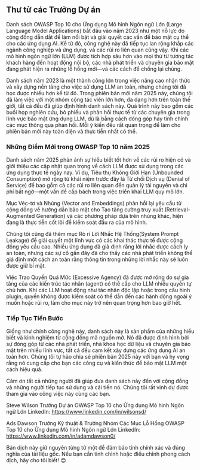 ## Thư từ các Trưởng Dự án

Danh sách OWASP Top 10 cho Ứng dụng Mô hình Ngôn ngữ Lớn (Large Language Model Applications) bắt đầu vào năm 2023 như một nỗ lực do cộng đồng dẫn dắt để làm nổi bật và giải quyết các vấn đề bảo mật cụ thể cho các ứng dụng AI. Kể từ đó, công nghệ này đã tiếp tục lan rộng khắp các ngành công nghiệp và ứng dụng, và các rủi ro liên quan cũng vậy. Khi các mô hình ngôn ngữ lớn (LLM) được tích hợp sâu hơn vào mọi thứ từ tương tác khách hàng đến hoạt động nội bộ, các nhà phát triển và chuyên gia bảo mật đang phát hiện ra những lỗ hổng mới—và các cách để chống lại chúng.

Danh sách năm 2023 là một thành công lớn trong việc nâng cao nhận thức và xây dựng nền tảng cho việc sử dụng LLM an toàn, nhưng chúng tôi đã học được nhiều hơn kể từ đó. Trong phiên bản mới năm 2025 này, chúng tôi đã làm việc với một nhóm cộng tác viên lớn hơn, đa dạng hơn trên toàn thế giới, tất cả đều đã giúp định hình danh sách này. Quá trình này bao gồm các buổi họp nghiên cứu, bỏ phiếu và phản hồi thực tế từ các chuyên gia trong lĩnh vực bảo mật ứng dụng LLM, dù là bằng cách đóng góp hay tinh chỉnh các mục thông qua phản hồi. Mỗi ý kiến đều rất quan trọng để làm cho phiên bản mới này toàn diện và thực tiễn nhất có thể.

### Những Điểm Mới trong OWASP Top 10 năm 2025

Danh sách năm 2025 phản ánh sự hiểu biết tốt hơn về các rủi ro hiện có và giới thiệu các cập nhật quan trọng về cách LLM được sử dụng trong các ứng dụng thực tế ngày nay. Ví dụ, Tiêu thụ Không Giới Hạn (Unbounded Consumption) mở rộng từ khái niệm trước đây là Từ chối Dịch vụ (Denial of Service) để bao gồm cả các rủi ro liên quan đến quản lý tài nguyên và chi phí bất ngờ—một vấn đề cấp bách trong việc triển khai LLM quy mô lớn.

Mục Véc-tơ và Nhúng (Vector and Embeddings) phản hồi lại yêu cầu từ cộng đồng về hướng dẫn bảo mật cho Tạo tăng cường truy xuất (Retrieval-Augmented Generation) và các phương pháp dựa trên nhúng khác, hiện đang là thực tiễn cốt lõi để kiểm soát đầu ra của mô hình.

Chúng tôi cũng đã thêm mục Rò rỉ Lời Nhắc Hệ Thống(System Prompt Leakage) để giải quyết một lĩnh vực có các khai thác thực tế được cộng đồng yêu cầu cao. Nhiều ứng dụng đã giả định rằng lời nhắc được cách ly an toàn, nhưng các sự cố gần đây đã cho thấy các nhà phát triển không thể giả định một cách an toàn rằng thông tin trong những lời nhắc này sẽ luôn được giữ bí mật.

Việc Trao Quyền Quá Mức (Excessive Agency) đã được mở rộng do sự gia tăng của các kiến trúc tác nhân (agent) có thể cấp cho LLM nhiều quyền tự chủ hơn. Khi các LLM hoạt động như tác nhân độc lập hoặc trong cấu hình plugin, quyền không được kiểm soát có thể dẫn đến các hành động ngoài ý muốn hoặc rủi ro, làm cho mục này trở nên quan trọng hơn bao giờ hết.

### Tiếp Tục Tiến Bước

Giống như chính công nghệ này, danh sách này là sản phẩm của những hiểu biết và kinh nghiệm từ cộng đồng mã nguồn mở. Nó đã được định hình bởi sự đóng góp từ các nhà phát triển, nhà khoa học dữ liệu và chuyên gia bảo mật trên nhiều lĩnh vực, tất cả đều cam kết xây dựng các ứng dụng AI an toàn hơn. Chúng tôi tự hào chia sẻ phiên bản 2025 này với bạn và hy vọng rằng nó cung cấp cho bạn các công cụ và kiến thức để bảo mật LLM một cách hiệu quả.

Cảm ơn tất cả những người đã giúp đưa danh sách này đến với cộng đồng và những người tiếp tục sử dụng và cải tiến nó. Chúng tôi rất vinh dự được tham gia vào công việc này cùng các bạn.

Steve Wilson
Trưởng Dự án
OWASP Top 10 cho Ứng dụng Mô hình Ngôn ngữ Lớn
LinkedIn: https://www.linkedin.com/in/wilsonsd/

Ads Dawson
Trưởng Kỹ thuật & Trưởng Nhóm Các Mục Lỗ Hổng
OWASP Top 10 cho Ứng dụng Mô hình Ngôn ngữ Lớn
LinkedIn: https://www.linkedin.com/in/adamdawson0/

Bản dịch này giữ nguyên từng từ một để đảm bảo tính chính xác và đúng nghĩa của tài liệu gốc. Nếu bạn cần tinh chỉnh hoặc điều chỉnh phong cách dịch, hãy cho tôi biết! 😊

